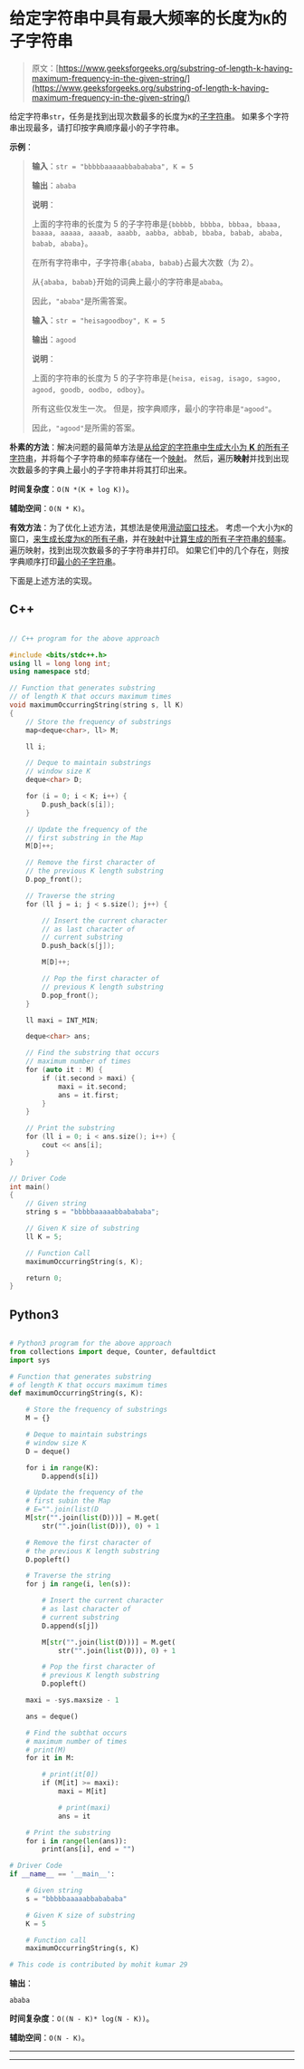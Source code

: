 # 给定字符串中具有最大频率的长度为`K`的子字符串

> 原文：[https://www.geeksforgeeks.org/substring-of-length-k-having-maximum-frequency-in-the-given-string/](https://www.geeksforgeeks.org/substring-of-length-k-having-maximum-frequency-in-the-given-string/)



给定字符串`str`，任务是找到出现次数最多的长度为`K`的[子字符串](https://www.geeksforgeeks.org/substring-in-cpp/)。 如果多个字符串出现最多，请打印按字典顺序最小的子字符串。

**示例**：

> **输入**：`str = "bbbbbaaaaabbabababa", K = 5`
>
> **输出**：`ababa`
>
> **说明**：
>
> 上面的字符串的长度为 5 的子字符串是`{bbbbb, bbbba, bbbaa, bbaaa, baaaa, aaaaa, aaaab, aaabb, aabba, abbab, bbaba, babab, ababa, babab, ababa}`。
>
> 在所有字符串中，子字符串`{ababa, babab}`占最大次数（为 2）。
>
> 从`{ababa, babab}`开始的词典上最小的字符串是`ababa`。
>
> 因此，`"ababa"`是所需答案。
> 
> **输入**：`str = "heisagoodboy", K = 5`
>
> **输出**：`agood`
>
> **说明**：
>
> 上面的字符串的长度为 5 的子字符串是`{heisa, eisag, isago, sagoo, agood, goodb, oodbo, odboy}`。
>
> 所有这些仅发生一次。 但是，按字典顺序，最小的字符串是`"agood"`。
>
> 因此，`"agood"`是所需的答案。

**朴素的方法**：解决问题的最简单方法是[从给定的字符串中生成大小为 **K** 的所有子字符串](https://www.geeksforgeeks.org/program-print-substrings-given-string/)，并将每个子字符串的频率存储在一个[映射](http://www.geeksforgeeks.org/map-associative-containers-the-c-standard-template-library-stl/)。 然后，遍历**映射**并找到出现次数最多的字典上最小的子字符串并将其打印出来。

**时间复杂度**：`O(N *(K + log K))`。

**辅助空间**：`O(N * K)`。

**有效方法**：为了优化上述方法，其想法是使用[滑动窗口技术](http://www.geeksforgeeks.org/window-sliding-technique/)。 考虑一个大小为`K`的窗口，[来生成长度为`K`的所有子串](https://www.geeksforgeeks.org/program-print-substrings-given-string/)，并在[映射](http://www.geeksforgeeks.org/map-associative-containers-the-c-standard-template-library-stl/)中[计算生成的所有子字符串的频率](https://www.geeksforgeeks.org/frequency-substring-string/)。 遍历映射，找到出现次数最多的子字符串并打印。 如果它们中的几个存在，则按字典顺序打印[最小的子字符串](https://www.geeksforgeeks.org/lexicographically-next-string/)。

下面是上述方法的实现。

## C++

```cpp

// C++ program for the above approach 

#include <bits/stdc++.h> 
using ll = long long int; 
using namespace std; 

// Function that generates substring 
// of length K that occurs maximum times 
void maximumOccurringString(string s, ll K) 
{ 
    // Store the frequency of substrings 
    map<deque<char>, ll> M; 

    ll i; 

    // Deque to maintain substrings 
    // window size K 
    deque<char> D; 

    for (i = 0; i < K; i++) { 
        D.push_back(s[i]); 
    } 

    // Update the frequency of the 
    // first substring in the Map 
    M[D]++; 

    // Remove the first character of 
    // the previous K length substring 
    D.pop_front(); 

    // Traverse the string 
    for (ll j = i; j < s.size(); j++) { 

        // Insert the current character 
        // as last character of 
        // current substring 
        D.push_back(s[j]); 

        M[D]++; 

        // Pop the first character of 
        // previous K length substring 
        D.pop_front(); 
    } 

    ll maxi = INT_MIN; 

    deque<char> ans; 

    // Find the substring that occurs 
    // maximum number of times 
    for (auto it : M) { 
        if (it.second > maxi) { 
            maxi = it.second; 
            ans = it.first; 
        } 
    } 

    // Print the substring 
    for (ll i = 0; i < ans.size(); i++) { 
        cout << ans[i]; 
    } 
} 

// Driver Code 
int main() 
{ 
    // Given string 
    string s = "bbbbbaaaaabbabababa"; 

    // Given K size of substring 
    ll K = 5; 

    // Function Call 
    maximumOccurringString(s, K); 

    return 0; 
} 

```

## Python3

```py

# Python3 program for the above approach 
from collections import deque, Counter, defaultdict 
import sys 

# Function that generates substring 
# of length K that occurs maximum times 
def maximumOccurringString(s, K): 

    # Store the frequency of substrings 
    M = {} 

    # Deque to maintain substrings 
    # window size K 
    D = deque() 

    for i in range(K): 
        D.append(s[i]) 

    # Update the frequency of the 
    # first subin the Map 
    # E="".join(list(D 
    M[str("".join(list(D)))] = M.get( 
        str("".join(list(D))), 0) + 1

    # Remove the first character of 
    # the previous K length substring 
    D.popleft() 

    # Traverse the string 
    for j in range(i, len(s)): 

        # Insert the current character 
        # as last character of 
        # current substring 
        D.append(s[j]) 

        M[str("".join(list(D)))] = M.get( 
            str("".join(list(D))), 0) + 1

        # Pop the first character of 
        # previous K length substring 
        D.popleft() 

    maxi = -sys.maxsize - 1

    ans = deque() 

    # Find the subthat occurs 
    # maximum number of times 
    # print(M) 
    for it in M: 

        # print(it[0]) 
        if (M[it] >= maxi): 
            maxi = M[it] 

            # print(maxi) 
            ans = it 

    # Print the substring 
    for i in range(len(ans)): 
        print(ans[i], end = "") 

# Driver Code 
if __name__ == '__main__': 

    # Given string 
    s = "bbbbbaaaaabbabababa"

    # Given K size of substring 
    K = 5

    # Function call 
    maximumOccurringString(s, K) 

# This code is contributed by mohit kumar 29

```

**输出**： 

```
ababa

```

**时间复杂度**：`O((N - K)* log(N - K))`。

**辅助空间**：`O(N - K)`。



* * *

* * *



